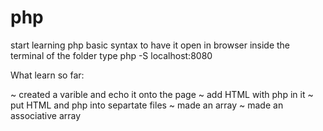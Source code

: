 # php

start learning php basic syntax
to have it open in browser
inside the terminal of the folder type
    php -S localhost:8080

What learn so far:

~ created a varible and echo it onto the page
~ add HTML with php in it 
~ put HTML and php into separtate files
~ made an array
~ made an associative array 
